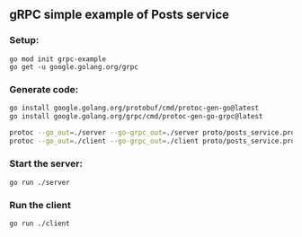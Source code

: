 ## gRPC simple example of Posts service

### Setup:

```
go mod init grpc-example
go get -u google.golang.org/grpc
```

### Generate code:

```bash
go install google.golang.org/protobuf/cmd/protoc-gen-go@latest
go install google.golang.org/grpc/cmd/protoc-gen-go-grpc@latest

protoc --go_out=./server --go-grpc_out=./server proto/posts_service.proto
protoc --go_out=./client --go-grpc_out=./client proto/posts_service.proto
```

### Start the server:

```
go run ./server
```

### Run the client

```
go run ./client
```
